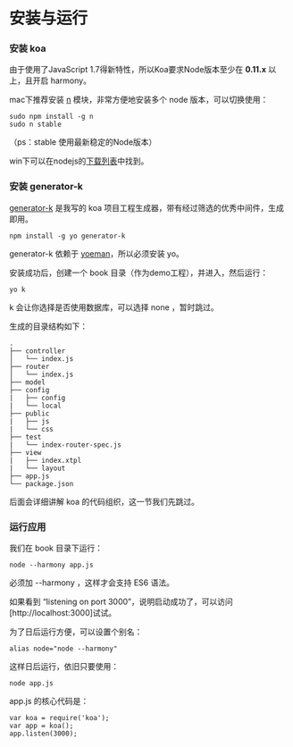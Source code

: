 # 安装与运行

### 安装 koa

由于使用了JavaScript 1.7得新特性，所以Koa要求Node版本至少在 **0.11.x** 以上，且开启 harmony。 

mac下推荐安装 [n](https://www.npmjs.org/package/n) 模块，非常方便地安装多个 node 版本，可以切换使用：

    sudo npm install -g n
    sudo n stable
    
（ps：stable 使用最新稳定的Node版本）

win下可以在nodejs的[下载列表](http://nodejs.org/dist/)中找到。

### 安装 generator-k

[generator-k](https://www.npmjs.com/package/generator-k) 是我写的 koa 项目工程生成器，带有经过筛选的优秀中间件，生成即用。

    npm install -g yo generator-k

generator-k 依赖于 [yoeman](http://yeoman.io/)，所以必须安装 yo。

安装成功后，创建一个 book 目录（作为demo工程），并进入，然后运行：

    yo k
    
k 会让你选择是否使用数据库，可以选择 none ，暂时跳过。

生成的目录结构如下：

    .
    ├── controller
    │   └── index.js 
    ├── router
    │   └── index.js
    ├── model
    ├── config
    |   ├── config
    |   └── local 
    ├── public
    |   ├── js
    |   └── css 
    ├── test
    |   └── index-router-spec.js
    ├── view
    |   ├── index.xtpl
    |   └── layout
    ├── app.js
    └── package.json

后面会详细讲解 koa 的代码组织，这一节我们先跳过。

### 运行应用

我们在 book 目录下运行：

    node --harmony app.js

必须加 --harmony ，这样才会支持 ES6 语法。
    
如果看到 “listening on port 3000”，说明启动成功了，可以访问 [http://localhost:3000]试试。

为了日后运行方便，可以设置个别名：

    alias node="node --harmony"
    
这样日后运行，依旧只要使用：

    node app.js
    
app.js 的核心代码是：

    var koa = require('koa');
    var app = koa();
    app.listen(3000);




